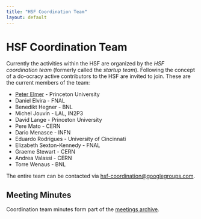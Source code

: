 ```yaml
---
title: "HSF Coordination Team"
layout: default
---
```


# HSF Coordination Team

Currently the activities within the HSF are organized by the *HSF coordination team* (formerly called the *startup team*). Following the concept of a do-ocracy active contributors to the HSF are invited to join. These are the current members of the team:

 * [Peter Elmer](https://phy.princeton.edu/people/g-j-peter-elmer) - Princeton University
 * Daniel Elvira - FNAL
 * Benedikt Hegner - BNL
 * Michel Jouvin - LAL, IN2P3
 * David Lange - Princeton University
 * Pere Mato - CERN
 * Dario Menasce - INFN
 * Eduardo Rodrigues - University of Cincinnati
 * Elizabeth Sexton-Kennedy - FNAL
 * Graeme Stewart - CERN
 * Andrea Valassi - CERN
 * Torre Wenaus - BNL

The entire team can be contacted via <hsf-coordination@googlegroups.com>.

## Meeting Minutes

Coordination team minutes form part of the [meetings archive](minutes.html).
